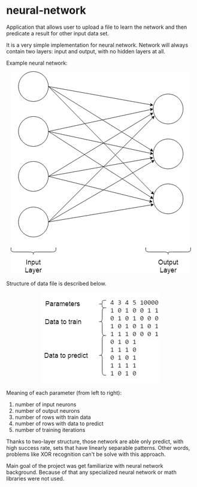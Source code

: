 # neural-network
Application that allows user to upload a file to learn the network and
then predicate a result for other input data set. 

It is a very simple implementation for neural network. Network will always contain two layers: input and output, with no hidden layers at all. 

Example neural network:
<p align="center">
  <img src="https://raw.githubusercontent.com/Ali3noid/neural-network/images/example-network.png">
</p>

Structure of data file is described below.
<p align="center">
  <img src="https://raw.githubusercontent.com/Ali3noid/neural-network/images/example-data-file.png">
</p>

Meaning of each parameter (from left to right):
1. number of input neurons
2. number of output neurons
3. number of rows with train data
4. number of rows with data to predict
5. number of training iterations

Thanks to two-layer structure, those network are able only predict, with high success rate, sets that have linearly separable patterns. Other words, problems like XOR recognition can't be solve with this approach. 

Main goal of the project was get familiarize with neural network background. Because of that any specialized neural network or math libraries were not used.  
